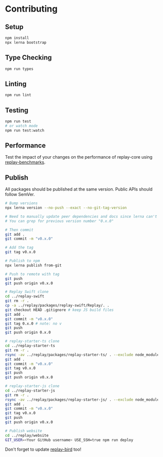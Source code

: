 # Contributing

## Setup

```bash
npm install
npx lerna bootstrap
```

## Type Checking

```bash
npm run types
```

## Linting

```bash
npm run lint
```

## Testing

```bash
npm run test
# or watch mode
npm run test:watch
```

## Performance

Test the impact of your changes on the performance of replay-core using
[replay-benchmarks](https://github.com/edbentley/replay-benchmarks).

## Publish

All packages should be published at the same version. Public APIs should follow
SemVer.

```bash
# Bump versions
npx lerna version --no-push --exact --no-git-tag-version

# Need to manually update peer dependencies and docs since lerna can't do that
# You can grep for previous version number "0.x.0"

# Then commit
git add .
git commit -m "v0.x.0"

# Add the tag
git tag v0.x.0

# Publish to npm
npx lerna publish from-git

# Push to remote with tag
git push
git push origin v0.x.0

# Replay Swift clone
cd ../replay-swift
git rm -r .
cp -a ../replay/packages/replay-swift/Replay/. .
git checkout HEAD .gitignore # keep JS build files
git add .
git commit -m "v0.x.0"
git tag 0.x.0 # note: no v
git push
git push origin 0.x.0

# replay-starter-ts clone
cd ../replay-starter-ts
git rm -r .
rsync -av ../replay/packages/replay-starter-ts/ . --exclude node_modules
git add .
git commit -m "v0.x.0"
git tag v0.x.0
git push
git push origin v0.x.0

# replay-starter-js clone
cd ../replay-starter-js
git rm -r .
rsync -av ../replay/packages/replay-starter-js/ . --exclude node_modules
git add .
git commit -m "v0.x.0"
git tag v0.x.0
git push
git push origin v0.x.0

# Publish website
cd ../replay/website
GIT_USER=<Your GitHub username> USE_SSH=true npm run deploy
```

Don't forget to update [replay-bird](https://github.com/edbentley/replay-bird)
too!

